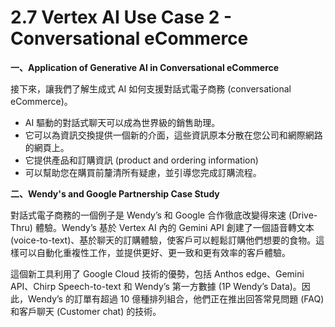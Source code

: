# 2.7 Vertex AI Use Case 2 - Conversational eCommerce

**一、Application of Generative AI in Conversational eCommerce**

接下來，讓我們了解生成式 AI 如何支援對話式電子商務 (conversational eCommerce)。
- AI 驅動的對話式聊天可以成為世界級的銷售助理。
- 它可以為資訊交換提供一個新的介面，這些資訊原本分散在您公司和網際網路的網頁上。
- 它提供產品和訂購資訊 (product and ordering information)
- 可以幫助您在購買前釐清所有疑慮，並引導您完成訂購流程。

**二、Wendy's and Google Partnership Case Study**

對話式電子商務的一個例子是 Wendy’s 和 Google 合作徹底改變得來速 (Drive-Thru) 體驗。Wendy’s 基於 Vertex AI 內的 Gemini API 創建了一個語音轉文本 (voice-to-text)、基於聊天的訂購體驗，使客戶可以輕鬆訂購他們想要的食物。這樣可以自動化重複性工作，並提供更好、更一致和更有效率的客戶體驗。

這個新工具利用了 Google Cloud 技術的優勢，包括 Anthos edge、Gemini API、Chirp Speech-to-text 和 Wendy’s 第一方數據 (1P Wendy’s Data)。因此，Wendy’s 的訂單有超過 10 億種排列組合，他們正在推出回答常見問題 (FAQ) 和客戶聊天 (Customer chat) 的技術。